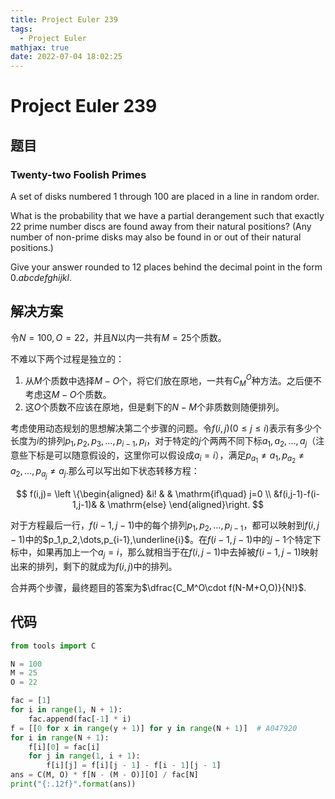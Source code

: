 ```yaml
---
title: Project Euler 239
tags:
  - Project Euler
mathjax: true
date: 2022-07-04 18:02:25
---
```


<escape><!-- more --></escape>

# Project Euler 239

## 题目

### Twenty-two Foolish Primes

A set of disks numbered $1$ through $100$ are placed in a line in random order.

What is the probability that we have a partial derangement such that exactly $22$ prime number discs are found away from their natural positions? (Any number of non-prime disks may also be found in or out of their natural positions.)

Give your answer rounded to $12$ places behind the decimal point in the form $0.abcdefghijkl$.

## 解决方案

令$N=100,O=22$，并且$N$以内一共有$M=25$个质数。

不难以下两个过程是独立的：

1. 从$M$个质数中选择$M-O$个，将它们放在原地，一共有$C_M^O$种方法。之后便不考虑这$M-O$个质数。
2. 这$O$个质数不应该在原地，但是剩下的$N-M$个非质数则随便排列。

考虑使用动态规划的思想解决第二个步骤的问题。令$f(i,j)(0\le j\le i)$表示有多少个长度为$i$的排列$p_1,p_2,p_3,\dots,p_{i-1},p_i$，对于特定的$j$个两两不同下标$a_1,a_2,\dots,a_j$（注意些下标是可以随意假设的，这里你可以假设成$a_i=i$），满足$p_{a_1}\neq a_1,p_{a_2}\neq a_2,\dots,p_{a_j}\neq a_j$.那么可以写出如下状态转移方程：

$$
f(i,j)=
\left \{\begin{aligned}
  &i!  & & \mathrm{if\quad} j=0 \\
  &f(i,j-1)-f(i-1,j-1)& & \mathrm{else}
\end{aligned}\right.
$$

对于方程最后一行，$f(i-1,j-1)$中的每个排列$p_1,p_2,\dots,p_{i-1}$，都可以映射到$f(i,j-1)$中的$p_1,p_2,\dots,p_{i-1},\underline{i}$。在$f(i-1,j-1)$中的$j-1$个特定下标中，如果再加上一个$a_j=i$，那么就相当于在$f(i,j-1)$中去掉被$f(i-1,j-1)$映射出来的排列，剩下的就成为$f(i,j)$中的排列。

合并两个步骤，最终题目的答案为$\dfrac{C_M^O\cdot f(N-M+O,O)}{N!}$.

## 代码

```py
from tools import C

N = 100
M = 25
O = 22

fac = [1]
for i in range(1, N + 1):
    fac.append(fac[-1] * i)
f = [[0 for x in range(y + 1)] for y in range(N + 1)]  # A047920
for i in range(N + 1):
    f[i][0] = fac[i]
    for j in range(1, i + 1):
        f[i][j] = f[i][j - 1] - f[i - 1][j - 1]
ans = C(M, O) * f[N - (M - O)][O] / fac[N]
print("{:.12f}".format(ans))

```

